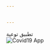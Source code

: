 ```yaml
---


---
```


<p>تطبيق توعية<br>
<img src="https://i.ibb.co/KVj36gT/final-Image.png" alt="Covid19 App"></p>

